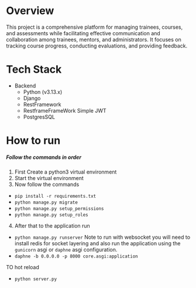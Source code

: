 # Overview

This project is a comprehensive platform for managing trainees, courses, and assessments while facilitating effective communication and collaboration among trainees, mentors, and administrators. It focuses on tracking course progress, conducting evaluations, and providing feedback.

# Tech Stack

* Backend
  * Python (v3.13.x)
  * Django
  * RestFramework
  * RestframeFrameWork Simple JWT
  * PostgresSQL

# How to run

##### Follow the commands in order

1. First Create a python3 virtual environment
2. Start the virtual environment
3. Now follow the commands
  * `pip install -r requirements.txt`
  * `python manage.py migrate`
  * `python manage.py setup_permissions`
  * `python manage.py setup_roles`
4. After that to the application run
  * `python manage.py runserver`
  Note to run with websocket you will need to install redis for socket layering and
  also run the application using the `gunicorn` asgi or `daphne` asgi configuration.
  * `daphne -b 0.0.0.0 -p 8000 core.asgi:application`

  TO hot reload

  * `python server.py`
  

